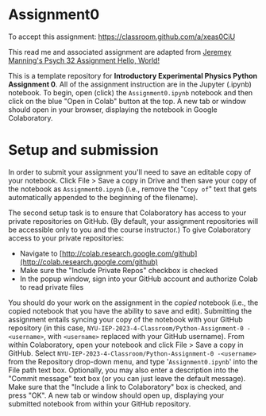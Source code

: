 # Assignment0

To accept this assignment: https://classroom.github.com/a/xeas0CiU

This read me and associated assignment are adapted from [Jeremey Manning's Psych 32 Assignment Hello, World!](github.com/ContextLab/psyc32-hello-world/)

This is a template repository for **Introductory Experimental Physics Python Assignment 0**.  All of the assignment instruction are in the Jupyter (.ipynb) notebook.  To begin, open (click) the `Assignment0.ipynb` notebook and then click on the blue "Open in Colab" button at the top.  A new tab or window should open in your browser, displaying the notebook in Google Colaboratory.

# Setup and submission

In order to submit your assignment you'll need to save an editable copy of your notebook.  Click File > Save a copy in Drive and then save your copy of the notebook as `Assignment0.ipynb` (i.e., remove the "`Copy of`" text that gets automatically appended to the beginning of the filename).

The second setup task is to ensure that Colaboratory has access to your private repositories on GitHub.  (By default, your assignment repositories will be accessible only to you and the course instructor.) To give Colaboratory access to your private repositories:
- Navigate to [http://colab.research.google.com/github](http://colab.research.google.com/github)
- Make sure the "Include Private Repos" checkbox is checked
- In the popup window, sign into your GitHub account and authorize Colab to read private files

You should do your work on the assignment in the *copied* notebook (i.e., the copied notebook that you have the ability to save and edit).  Submitting the assignment entails syncing your copy of the notebook with your GitHub repository (in this case, `NYU-IEP-2023-4-Classroom/Python-Assignment-0
-<username>`, with `<username>` replaced with your GitHub username).  From within Colaboratory, open your notebook and click File > Save a copy in GitHub.  Select `NYU-IEP-2023-4-Classroom/Python-Assignment-0
-<username>` from the Repository drop-down menu, and type '`Assignment0.ipynb`' into the File path text box.  Optionally, you may also enter a description into the "Commit message" text box (or you can just leave the default message).  Make sure that the "Include a link to Colaboratory" box is checked, and press "OK".  A new tab or window should open up, displaying your submitted notebook from within your GitHub repository.
